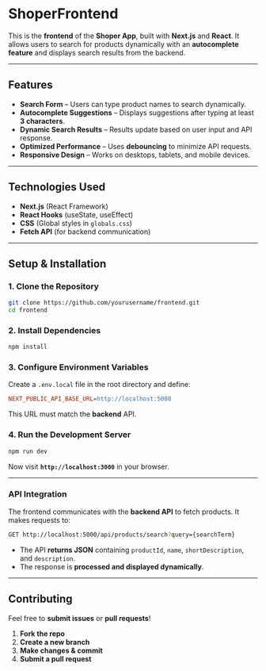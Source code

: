 # ShoperFrontend

This is the **frontend** of the **Shoper App**, built with **Next.js** and **React**.
It allows users to search for products dynamically with an **autocomplete feature** and displays search results from the backend.

------

## Features

- **Search Form** – Users can type product names to search dynamically.
- **Autocomplete Suggestions** – Displays suggestions after typing at least **3 characters**.
- **Dynamic Search Results** – Results update based on user input and API response.
- **Optimized Performance** – Uses **debouncing** to minimize API requests.
- **Responsive Design** – Works on desktops, tablets, and mobile devices.

------

## Technologies Used

- **Next.js** (React Framework)
- **React Hooks** (useState, useEffect)
- **CSS** (Global styles in `globals.css`)
- **Fetch API** (for backend communication)

------

## Setup & Installation

### 1. Clone the Repository

```bash
git clone https://github.com/yourusername/frontend.git
cd frontend
```

### 2. Install Dependencies

```bash
npm install
```

### 3. Configure Environment Variables

Create a `.env.local` file in the root directory and define:

```ini
NEXT_PUBLIC_API_BASE_URL=http://localhost:5000
```

This URL must match the **backend** API.

### 4. Run the Development Server

```bash
npm run dev
```

Now visit **`http://localhost:3000`** in your browser.

------

### API Integration

The frontend communicates with the **backend API** to fetch products.
It makes requests to:

```bash
GET http://localhost:5000/api/products/search?query={searchTerm}
```

- The API **returns JSON** containing `productId`, `name`, `shortDescription`, and `description`.
- The response is **processed and displayed dynamically**.

------

## Contributing

Feel free to **submit issues** or **pull requests**!

1. **Fork the repo**
2. **Create a new branch**
3. **Make changes & commit**
4. **Submit a pull request**